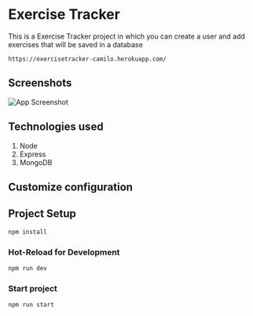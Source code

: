 # Exercise Tracker

This is a Exercise Tracker project in which you can create a user and add exercises that will be saved in a database 

```
https://exercisetracker-camilo.herokuapp.com/
```

## Screenshots

![App Screenshot](![image](https://user-images.githubusercontent.com/102927455/188024111-90249d92-be28-4644-911d-18e7632378f4.png))

## Technologies used

1. Node
2. Express
3. MongoDB

## Customize configuration

## Project Setup

```sh
npm install
```

### Hot-Reload for Development

```sh
npm run dev
```

### Start project 

```sh
npm run start
```

